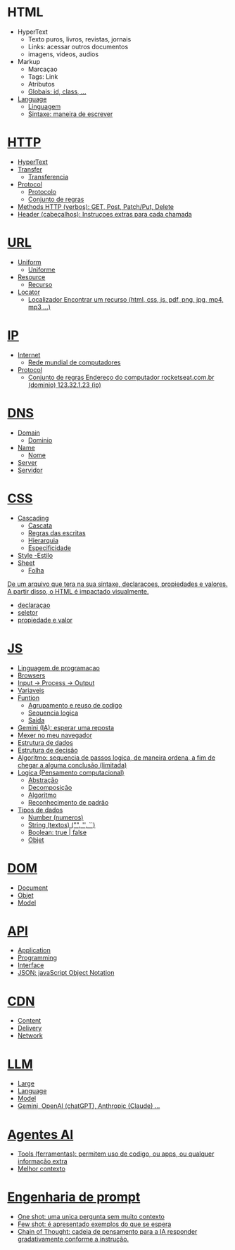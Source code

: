 # HTML

- HyperText
  - Texto puros, livros, revistas, jornais
  - Links: acessar outros documentos
  - imagens, videos, audios
- Markup
  - Marcaçao
  - Tags: <a> Link </a>
  - Atributos <a href="https://rockeseat.com.br">
  - Globais: id, class, ...
- Language
  - Linguagem
  - Sintaxe: maneira de escrever

# HTTP

- HyperText
- Transfer
  - Transferencia
- Protocol 
  - Protocolo
  - Conjunto de regras
- Methods HTTP (verbos): GET, Post, Patch/Put, Delete
- Header (cabeçalhos): Instruçoes extras para cada chamada

# URL

- Uniform
  - Uniforme
- Resource
  - Recurso
- Locator
  - Localizador
  Encontrar um recurso (html, css, js, pdf, png, jpg, mp4, mp3 ...)

# IP

- Internet
  - Rede mundial de computadores
- Protocol
  - Conjunto de regras
Endereço do computador
rocketseat.com.br (dominio)
123.32.1.23 (ip)

# DNS

- Domain
  - Dominio
- Name
  - Nome 
- Server
 - Servidor

 # CSS

- Cascading
  - Cascata
  - Regras das escritas
  - Hierarquia
  - Especificidade
- Style
  -Estilo
- Sheet
  - Folha

De um arquivo que tera na sua sintaxe, declaraçoes, propiedades e valores.
A partir disso, o HTML é impactado visualmente.

- declaraçao
- seletor
- propiedade e valor 

# JS

- Linguagem de programaçao
- Browsers
- Input -> Process -> Output
- Variaveis
- Funtion
  - Agrupamento e reuso de codigo
  - Sequencia logica 
  - Saida
- Gemini (IA): esperar uma reposta
- Mexer no  meu navegador
- Estrutura de dados
- Estrutura de decisão
- Algoritmo: sequencia de passos logica, de maneira ordena, a fim de chegar a alguma conclusão (limitada)
- Logica (Pensamento computacional)
  - Abstração
  - Decomposição
  - Algoritmo
  - Reconhecimento de padrão
- Tipos de dados
  - Number (numeros)
  - String (textos) ("", '', ``)
  - Boolean: true | false
  - Objet

# DOM

- Document
- Objet
- Model

# API
- Application
- Programming
- Interface
- JSON: javaScript Object Notation

# CDN
- Content
- Delivery
- Network

# LLM
- Large
- Language
- Model
- Gemini, OpenAI (chatGPT), Anthropic (Claude) ...

# Agentes AI

- Tools (ferramentas): permitem uso de codigo, ou apps, ou qualquer informação extra
- Melhor contexto

# Engenharia de prompt

- One shot: uma unica pergunta sem muito contexto
- Few shot: é apresentado exemplos do que se espera
- Chain of Thought: cadeia de pensamento para a IA responder gradativamente conforme a instrução.